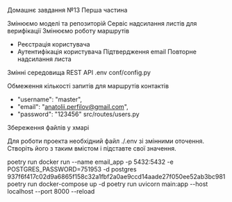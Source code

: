 Домашнє завдання №13
Перша частина 

Змінюємо моделі та репозиторій 
Сервіс надсилання листів для верифікації 
Змінюємо роботу маршрутів 
 - Реєстрація користувача 
 - Аутентифікація користувача 
Підтвердження email 
Повторне надсилання листа 

Змінні середовища REST API
.env
conf/config.py

Обмеження кількості запитів для маршрутів контактів
  - "username": "master",
  - "email": "anatolii.perfilov@gmail.com",
  - "password": "123456"
src/routes/users.py 

Збереження файлів у хмарі

Для роботи проекта необхідний файл ./.env зі змінними оточення. Створіть його з таким вмістом і підставте свої значення.






poetry run docker run --name email_app -p 5432:5432 -e POSTGRES_PASSWORD=751953 -d postgres
937f6f417c02d9a6865f158c32a1fbf2a0ae9ccd14aade27f050ee52ab3bc981
poetry run docker-compose up -d
poetry run uvicorn main:app --host localhost --port 8000 --reload






